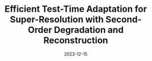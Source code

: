 ---
title: "Efficient Test-Time Adaptation for Super-Resolution with Second-Order Degradation and Reconstruction"
collection: conferences
permalink: /publication/Efficient_tta
date: 2023-12-15
year: "2023"
venue: "NeurIPS"
city: 
state: ""
thumbnail: "Efficient_tta.png"
teaser :
authors: "Zeshuai Deng, Zhuokun Chen, Shuaicheng Niu, Thomas H. Li, Bohan Zhuang, Mingkui tan"
bibtex: Efficient_tta.txt
uri: Efficient_tta.pdf
arxiv: https://arxiv.org/abs/2310.19011
project: 
source: https://github.com/DengZeshuai/SRTTA
poster: 
data:
---